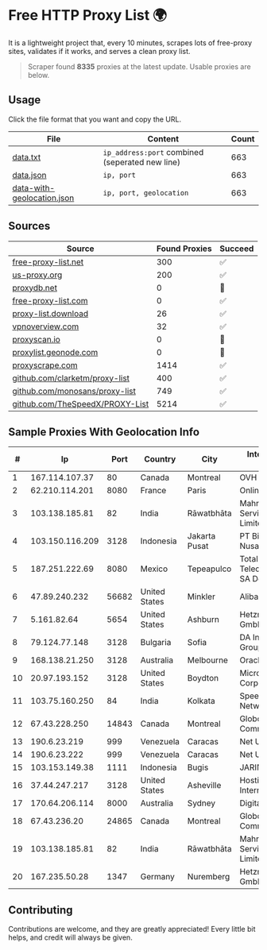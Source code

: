 
# Free HTTP Proxy List 🌍

It is a lightweight project that, every 10 minutes, scrapes lots of free-proxy sites, validates if it works, and serves a clean proxy list.


> Scraper found **8335** proxies at the latest update. Usable proxies are below.

## Usage

Click the file format that you want and copy the URL.


|File|Content|Count|
|----|-------|-----|
|[data.txt](https://raw.githubusercontent.com/themiralay/Proxy-List-World/master/data.txt)|`ip_address:port` combined (seperated new line)|663|
|[data.json](https://raw.githubusercontent.com/themiralay/Proxy-List-World/master/data.json)|`ip, port`|663|
|[data-with-geolocation.json](https://raw.githubusercontent.com/themiralay/Proxy-List-World/master/data-with-geolocation.json)|`ip, port, geolocation`|663|

## Sources

|Source|Found Proxies|Succeed|
|------|-------------|-------|
|[free-proxy-list.net](https://free-proxy-list.net)|300|✅|
|[us-proxy.org](https://www.us-proxy.org)|200|✅|
|[proxydb.net](http://proxydb.net)|0|🚫|
|[free-proxy-list.com](https://free-proxy-list.com/?page=&port=&type%5B%5D=http&type%5B%5D=https&up_time=0&search=Search)|0|✅|
|[proxy-list.download](https://www.proxy-list.download/HTTP)|26|✅|
|[vpnoverview.com](https://vpnoverview.com/privacy/anonymous-browsing/free-proxy-servers)|32|✅|
|[proxyscan.io](https://www.proxyscan.io)|0|🚫|
|[proxylist.geonode.com](https://proxylist.geonode.com/api/proxy-list?limit=300&page=1&sort_by=lastChecked&sort_type=desc&protocols=http,https)|0|🚫|
|[proxyscrape.com](https://api.proxyscrape.com/v2/?request=displayproxies&protocol=http&timeout=10000&country=all&ssl=all&anonymity=all)|1414|✅|
|[github.com/clarketm/proxy-list](https://raw.githubusercontent.com/clarketm/proxy-list/master/proxy-list-raw.txt)|400|✅|
|[github.com/monosans/proxy-list](https://raw.githubusercontent.com/monosans/proxy-list/main/proxies/http.txt)|749|✅|
|[github.com/TheSpeedX/PROXY-List](https://raw.githubusercontent.com/TheSpeedX/PROXY-List/master/http.txt)|5214|✅|


## Sample Proxies With Geolocation Info

|#|Ip|Port|Country|City|Internet Service Provider|
|-|--|----|-------|----|-------------------------|
|1|167.114.107.37|80|Canada|Montreal|OVH SAS|
|2|62.210.114.201|8080|France|Paris|Online SAS|
|3|103.138.185.81|82|India|Rāwatbhāta|Mahrth Internet Service Private Limited|
|4|103.150.116.209|3128|Indonesia|Jakarta Pusat|PT Biznet Gio Nusantara|
|5|187.251.222.69|8080|Mexico|Tepeapulco|Total Play Telecomunicaciones SA De CV|
|6|47.89.240.232|56682|United States|Minkler|Alibaba.com LLC|
|7|5.161.82.64|5654|United States|Ashburn|Hetzner Online GmbH|
|8|79.124.77.148|3128|Bulgaria|Sofia|DA International Group Ltd.|
|9|168.138.21.250|3128|Australia|Melbourne|Oracle Corporation|
|10|20.97.193.152|3128|United States|Boydton|Microsoft Corporation|
|11|103.75.160.250|84|India|Kolkata|Speednet Unique Network Pvt Ltd|
|12|67.43.228.250|14843|Canada|Montreal|GloboTech Communications|
|13|190.6.23.219|999|Venezuela|Caracas|Net Uno|
|14|190.6.23.222|999|Venezuela|Caracas|Net Uno|
|15|103.153.149.38|1111|Indonesia|Bugis|JARINGANKU|
|16|37.44.247.217|3128|United States|Asheville|Hostinger International Limited|
|17|170.64.206.114|8000|Australia|Sydney|DigitalOcean, LLC|
|18|67.43.236.20|24865|Canada|Montreal|GloboTech Communications|
|19|103.138.185.81|82|India|Rāwatbhāta|Mahrth Internet Service Private Limited|
|20|167.235.50.28|1347|Germany|Nuremberg|Hetzner Online GmbH|



## Contributing

Contributions are welcome, and they are greatly appreciated! Every
little bit helps, and credit will always be given.

